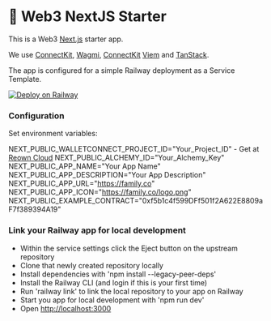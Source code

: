 # 🚀 Web3 NextJS Starter

This is a Web3 [Next.js](https://nextjs.org) starter app.

We use [ConnectKit](https://family.co/docs/connectkit), [Wagmi](https://wagmi.sh/), [ConnectKit](https://family.co) [Viem](https://viem.sh/) and [TanStack](https://tanstack.com/).

The app is configured for a simple Railway deployment as a Service Template.


[![Deploy on Railway](https://railway.com/button.svg)](https://railway.com/deploy/T7csdY?referralCode=xI5enq&utm_medium=integration&utm_source=template&utm_campaign=generic)


### Configuration

Set environment variables:

NEXT_PUBLIC_WALLETCONNECT_PROJECT_ID="Your_Project_ID" - Get at [Reown Cloud](https://dashboard.reown.com)
NEXT_PUBLIC_ALCHEMY_ID="Your_Alchemy_Key"
NEXT_PUBLIC_APP_NAME="Your App Name"
NEXT_PUBLIC_APP_DESCRIPTION="Your App Description"
NEXT_PUBLIC_APP_URL="https://family.co"
NEXT_PUBLIC_APP_ICON="https://family.co/logo.png"
NEXT_PUBLIC_EXAMPLE_CONTRACT="0xf5b1c4f599DFf501f2A622E8809aF7f389394A19"

### Link your Railway app for local development

- Within the service settings click the Eject button on the upstream repository
- Clone that newly created repository locally
- Install dependencies with 'npm install --legacy-peer-deps'
- Install the Railway CLI (and login if this is your first time)
- Run 'railway link' to link the local repository to your app on Railway
- Start you app for local development with 'npm run dev'
- Open [http://localhost:3000](http://localhost:3000)